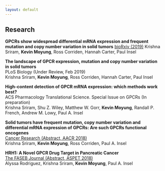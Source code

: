 ```yaml
---
layout: default
---
```


## Research

**GPCRs show widespread differential mRNA expression and frequent mutation and copy number variation in solid tumors**
[bioRxiv (2019)](https://www.biorxiv.org/content/10.1101/546481v1?rss=1)
Krishna Sriram, __**Kevin Moyung**__, Ross Corriden, Hannah Carter, Paul Insel

**The landscape of GPCR expression, mutation and copy number variation in solid tumors**  
PLoS Biology (Under Review, Feb 2019)  
Krishna Sriram, __**Kevin Moyung**__, Ross Corriden, Hannah Carter, Paul Insel  

**High-content detection of GPCR mRNA expression: which methods work best?**  
ACS Pharmacology Translational Science. Special Issue on GPCRs (In preparation)  
Krishna Sriram, Shu Z. Wiley, Matthew W. Gorr, __**Kevin Moyung**__, Randall P. French, Andrew M. Lowy, Paul A. Insel  

**Solid tumors have frequent mutation, copy number variation and differential mRNA expression of GPCRs: Are such
GPCRs functional oncogenes**  
[Cancer Research (Abstract, AACR 2018)](http://cancerres.aacrjournals.org/content/78/13_Supplement/3293.short)  
Krishna Sriram, __**Kevin Moyung**__, Ross Corriden, Paul A. Insel

**HRH1: A Novel GPCR Drug Target in Pancreatic Cancer**  
[The FASEB Journal (Abstract, ASPET 2018)](https://www.fasebj.org/doi/abs/10.1096/fasebj.2018.32.1_supplement.695.1)  
Alyssa Rodriguez, Krishna Sriram, __**Kevin Moyung**__, Paul A. Insel  
